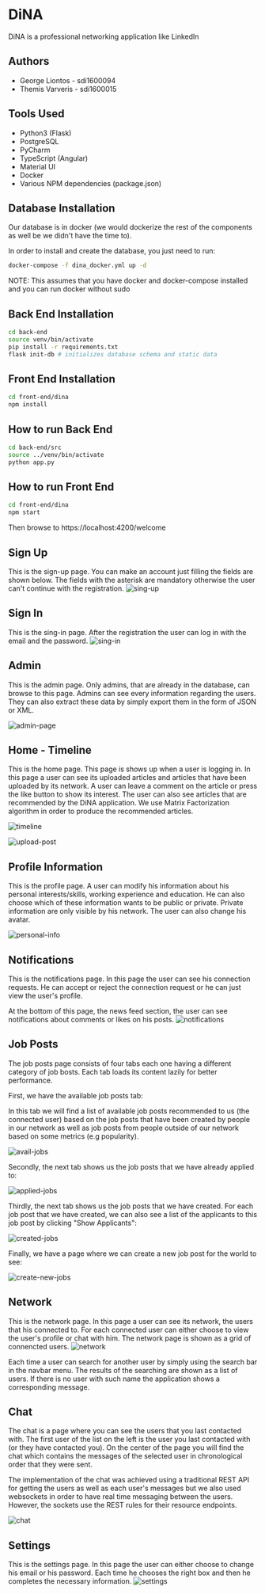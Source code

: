 # DiNA
DiNA is a professional networking application like LinkedIn

## Authors

- George Liontos - sdi1600094
- Themis Varveris - sdi1600015

## Tools Used

- Python3 (Flask)
- PostgreSQL
- PyCharm
- TypeScript (Angular)
- Material UI
- Docker
- Various NPM dependencies (package.json)

## Database Installation
Our database is in docker (we would dockerize the rest of the components as well be we didn't have the time to).

In order to install and create the database, you just need to run:
```bash
docker-compose -f dina_docker.yml up -d
```

NOTE: This assumes that you have docker and docker-compose installed and you can run docker without sudo

## Back End Installation
```bash
cd back-end
source venv/bin/activate
pip install -r requirements.txt
flask init-db # initializes database schema and static data
```

## Front End Installation
```bash
cd front-end/dina
npm install
```

## How to run Back End

```bash
cd back-end/src
source ../venv/bin/activate
python app.py
```

## How to run Front End

```bash
cd front-end/dina
npm start
```

Then browse to https://localhost:4200/welcome


## Sign Up
This is the sign-up page. You can make an account just filling the fields are shown below. The fields with the asterisk are mandatory otherwise the user can't continue with the registration.
![sing-up](./readme-images/sign-up.png)

## Sign In
This is the sing-in page. After the registration the user can log in with the email and the password.
![sing-in](./readme-images/sign-in.png)

## Admin
This is the admin page. Only admins, that are already in the database, can browse to this page. Admins can see every information regarding the users. They can also extract these data by simply export them in the form of JSON or XML.

![admin-page](./readme-images/admin.png)

## Home - Timeline

This is the home page. This page is shows up when a user is logging in. In this page a user can see its uploaded articles and articles that have been uploaded by its network. A user can leave a comment on the article or press the like button to show its interest. The user can also see articles that are recommended by the DiNA application. We use Matrix Factorization algorithm in order to produce the recommended articles.

![timeline](./readme-images/timeline.png)

![upload-post](./readme-images/upload-post.png)

## Profile Information

This is the profile page. A user can modify his information about his personal interests/skills, working experience and education. He can also choose which of these information wants to be public or private. Private information are only visible by his network. The user can also change his avatar.

![personal-info](./readme-images/personal-info.png)


## Notifications


This is the notifications page. In this page the user can see his connection requests. He can accept or reject the connection request or he can just view the user's profile.

At the bottom of this page, the news feed section, the user can see notifications about comments or likes on his posts.
![notifications](./readme-images/notifications.png)

## Job Posts

The job posts page consists of four tabs each one having a different category of job bosts. Each tab loads its content lazily for better performance.

First, we have the available job posts tab:

In this tab we will find a list of available job posts recommended to us (the connected user) based on the job posts that have been created by people in our network as well as job posts from people outside of our network based on some metrics (e.g popularity).

![avail-jobs](./readme-images/avail-jobs.png)

Secondly, the next tab shows us the job posts that we have already applied to:

![applied-jobs](./readme-images/applied-jobs.png)

Thirdly, the next tab shows us the job posts that we have created. For each job post that we have created, we can also see a list of the applicants to this job post by clicking "Show Applicants":

![created-jobs](./readme-images/created-jobs.png)

Finally, we have a page where we can create a new job post for the world to see:

![create-new-jobs](./readme-images/create-new-jobs.png)

## Network

This is the network page. In this page a user can see its network, the users that his connected to. For each connected user can either choose to view the user's profile or chat with him. The network page is shown as a grid of connencted users.
![network](./readme-images/network.png)

Each time a user can search for another user by simply using the search bar in the navbar menu. The results of the searching are shown as a list of users. If there is no user with such name the application shows a corresponding message.

## Chat

The chat is a page where you can see the users that you last contacted with. The first user of the list on the left is the user you last contacted with (or they have contacted you). On the center of the page you will find the chat which contains the messages of the selected user in chronological order that they were sent.

The implementation of the chat was achieved using a traditional REST API for getting the users as well as each user's messages but we also used websockets in order to have real time messaging between the users. However, the sockets use the REST rules for their resource endpoints.

![chat](./readme-images/chat.png)

## Settings

This is the settings page. In this page the user can either choose to change his email or his password. Each time he chooses the right box and then he completes the necessary information.
![settings](./readme-images/settings.png)



